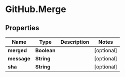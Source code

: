# GitHub.Merge

## Properties

Name | Type | Description | Notes
------------ | ------------- | ------------- | -------------
**merged** | **Boolean** |  | [optional] 
**message** | **String** |  | [optional] 
**sha** | **String** |  | [optional] 


